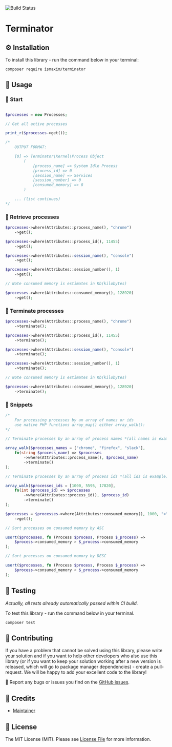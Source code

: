 ![Build Status](https://img.shields.io/github/workflow/status/ismaxim/terminator/Build?label=build&logo=github&logoColor=white&style=for-the-badge)

# __Terminator__

## ⚙️ Installation

To install this library - run the command below in your terminal:

```shell
composer require ismaxim/terminator
```

## 🧙 Usage  

### 🚀 Start

```php

$processes = new Processes;

// Get all active processes

print_r($processes->get());

/* 
    OUTPUT FORMAT: 

    [0] => Terminator\Kernel\Process Object
        (
            [process_name] => System Idle Process
            [process_id] => 0
            [session_name] => Services
            [session_number] => 0
            [consumed_memory] => 8
        )

    ... (list continues)
*/
```

### 📮 Retrieve processes

```php
$processes->where(Attributes::process_name(), "chrome")
    ->get();

$processes->where(Attributes::process_id(), 11455)
    ->get();

$processes->where(Attributes::session_name(), "console")
    ->get();

$processes->where(Attributes::session_number(), 1)
    ->get();

// Note consumed memory is estimates in Kb(kilobytes)

$processes->where(Attributes::consumed_memory(), 128920)
    ->get(); 
```

### 🧨 Terminate processes

```php
$processes->where(Attributes::process_name(), "chrome")
    ->terminate();

$processes->where(Attributes::process_id(), 11455)
    ->terminate();

$processes->where(Attributes::session_name(), "console")
    ->terminate();

$processes->where(Attributes::session_number(), 1)
    ->terminate();

// Note consumed memory is estimates in Kb(kilobytes)

$processes->where(Attributes::consumed_memory(), 128920)
    ->terminate(); 
```

### 🧱 Snippets

```php
/* 
    For processing processes by an array of names or ids 
    use native PHP functions array_map() either array_walk():
*/

// Terminate processes by an array of process names *(all names is example)

array_walk($processes_names = ["chrome", "firefox", "slack"], 
    fn(string $process_name) => $processes
        ->where(Attributes::process_name(), $process_name)
        ->terminate()
);

// Terminate processes by an array of process ids *(all ids is example)

array_walk($processes_ids = [1000, 5595, 17820], 
    fn(int $process_id) => $processes
        ->where(Attributes::process_id(), $process_id)
        ->terminate()
);
```

```php
$processes = $processes->where(Attributes::consumed_memory(), 1000, "<")
    ->get();

// Sort processes on consumed memory by ASC

usort($processes, fn (Process $process, Process $_process) =>
    $process->consumed_memory > $_process->consumed_memory
);

// Sort processes on consumed memory by DESC

usort($processes, fn (Process $process, Process $_process) =>
    $process->consumed_memory < $_process->consumed_memory
);
```

## 🧪 Testing

_Actually, all tests already automatically passed within CI build._

To test this library - run the command below in your terminal.

```shell
composer test
```

## 🤝 Contributing

If you have a problem that cannot be solved using this library, please write your solution and if you want to help other developers who also use this library (or if you want to keep your solution working after a new version is released, which will go to package manager dependencies) - create a pull-request. We will be happy to add your excellent code to the library!

🐞 Report any bugs or issues you find on the [GitHub issues](https://github.com/ismaxim/urling/issues).

## 📎 Credits
- [Maintainer](https://github.com/ismaxim)

## 📃 License

The MIT License (MIT). Please see [License File](LICENSE.md) for more information.
